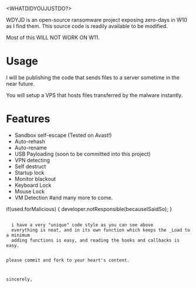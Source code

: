 <WHATDIDYOUJUSTDO?>

WDYJD is an open-source ransomware project exposing zero-days in W10 as I find them. This source code is readily available to be modified.

Most of this WILL NOT WORK ON W11.

# Usage

I will be publishing the code that sends files to a server sometime in the near future.

You will setup a VPS that hosts files transferred by the malware instantly.

# Features

- Sandbox self-escape (Tested on Avast!)
- Auto-rehash
- Auto-rename
- USB Payloading (soon to be committed into this project)
- VPN detecting
- Self destruct
- Startup lock
- Monitor blackout
- Keyboard Lock
- Mouse Lock
- VM Detection
#and many more to come.


  
if(used.forMalicious)
  {
    developer.notResponsible(becauseISaidSo);
  }
  
<CODE STYLE>
  i have a very "unique" code style as you can see above
  everything is neat, and in its own function which keeps the _Load to a minimum
  adding functions is easy, and reading the hooks and callbacks is easy.
  
  please commit and fork to your heart's content.
  

sincerely,
<yoursorrow>
